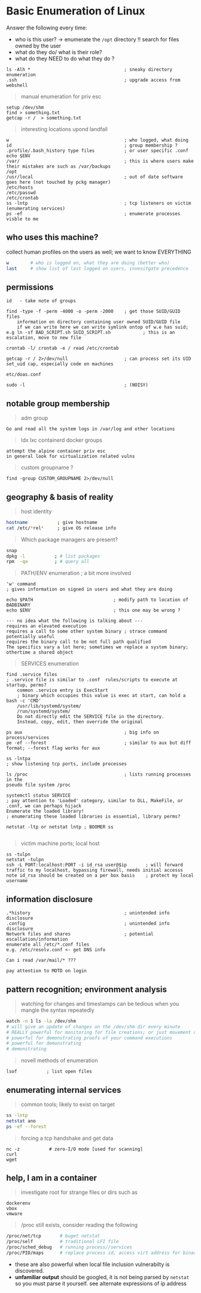 # Basic Enumeration of Linux 
Answer the following every time:

- who is this user?  -> enumerate the `/opt` directory !! search for files owned by the user
- what do they do/ what is their role?
- what do they NEED to do what they do ?

```
ls -Alh *             						; sneaky directory enumeration
.ssh										; upgrade access from webshell
```

> manual enumeration for priv esc
```
setup /dev/shm
find > something.txt
getcap -r /  > something.txt
```

> interesting locations upond landfall
```
w                                           ; who logged, what doing
id 											; group membership ?
.profile/.bash_history type files			; or user specific .conf
echo $ENV
/var/										; this is where users make their mistakes are such as /var/backups
/opt
/usr/local 									; out of date software goes here (not touched by pckg manager)
/etc/hosts
/etc/passwd
/etc/crontab
ss -lntp 									; tcp listeners on victim (enumerating services)
ps -ef 										; enumerate processes visble to me
```


## who uses this machine?
collect human profiles on the users as well; we want to know EVERYTHING
```bash
w        # who is logged on, what they are doing (better who)
last     # show list of last logged on users, invesitgate precedence
```


## permissions  
```
id   - take note of groups

find -type -f -perm -4000 -o -perm -2000	; get those SUID/GUID files
	information on directory containing user owned SUID/GUID file 
	if we can write here we can write symlink ontop of w.e has suid; e.g ln -sf BAD_SCRIPT.sh SUID_SCRIPT.sh  			; this is an escalation, move to new file

crontab -l/ crontab -e / read /etc/crontab

getcap -r / 2>/dev/null 					; can process set its UID set_uid cap, especially code on machines

etc/doas.conf 

sudo -l      								; (NOISY)
```

## notable group membership	

> adm group
```
Go and read all the system logs in /var/log and other locations
```

> ldx lxc containerd docker groups
```
attempt the alpine container priv esc
in general look for virtualization related vulns
```

> custom groupname ?
```
find -group CUSTOM_GROUPNAME 2>/dev/null
```




## geography & basis of reality
> host identity
```sh
hostname           ; give hostname
cat /etc/*rel*     ; give OS release info
```

> Which package managers are present?
```sh
snap
dpkg -l           ; # list packages
rpm  -qa          ; # query all
```

> PATH/ENV enumeration						; a bit more involved
```
'w' command 								
; gives information on signed in users and what they are doing

echo $PATH								; modify path to location of BADBINARY
echo $ENV								; this one may be wrong ?

--- no idea what the following is talking about ---
requires an elevated execution
requires a call to some other system binary	; strace command potentially useful
requires the binary call to be not full path qualified
The specifics vary a lot here; sometimes we replace a system binary; othertime a shared object
```

> SERVICES enumeration
```
find .service files							
; .service file is similar to .conf  rules/scripts to execute at startup, perms?
	common .service entry is ExecStart		
	; binary which occupies this value is exec at start, can hold a bash -c 'CMD'
	/usr/lib/systemd/system/
	/run/systemd/system/
	Do not directly edit the SERVICE file in the directory. 
	Instead, copy, edit, then override the original 

ps aux										; big info on  process/services
pe -ef --forest								; similar to aux but diff format; --forest flag works for aux

ss -lntpa 									
; show listening tcp ports, include processes

ls /proc									; lists running processes in the 
pseudo file system /proc

systemctl status SERVICE					
; pay attention to 'Loaded' category, similar to DLL, MakeFile, or .conf, we can perhaps hijack
Enumerate the loaded library!				
; enumerating these loaded libraries is essential, library perms?

netstat -ltp or netstat lntp ; BOOMER ss


```

> victim machine ports; local host
```
ss -tulpn
netstat -tulpn
ssh -L PORT:localhost:PORT -i id_rsa user@$ip 		; will forward traffic to my localhost, bypassing firewall, needs initial accesss
note id_rsa should be created on a per box basis 	; protect my local username
```


## information disclosure
```
.*history									; unintended info disclosure
.config										; unintended info disclosure
Network files and shares					; potential escallation/information
enumerate all /etc/*.conf files
e.g. /etc/resolv.conf <- get DNS info

Can i read /var/mail/* ??? 

pay attention to MOTD on login
```

## pattern recognition; environment analysis
> watching for changes and timestamps can be tedious when you mangle the syntax repeatedly
```sh
watch -n 1 ls -la /dev/shm
# will give an update of changes on the /dev/shm dir every minute
# REALLY powerful for monitoring for file creations; or just movement of crontjobs etc etc
# powerful for demonstrating proofs of your command executions
# powerful for demonstrating
# demonstrating
```


> novell methods of enumeration
```
lsof           ; list open files
```

## enumerating internal services
> common tools; likely to exist on target
```bash
ss -lntp 
netstat ano
ps -ef --forest
```

> forcing a tcp handshake and get data
```
nc -z           # zero-I/O mode [used for scanning]
curl
wget
```


## help, I am in a container
> investigate root for strange files or dirs such as
```
dockerenv
vbox
vmware
```

> /proc still exists, consider reading the following
```sh
/proc/net/tcp       # buget netstat
/proc/self          # traditional LFI file
/proc/sched_debug   # running process//services
/proc/PID/maps      # replace process id, access virt address for binary exploit
```
- these are also powerful when local file inclusion vulnerabilty is discovered.
- **unfamiliar output** should be googled, it is not being parsed by `netstat` so you must parse it yourself. see alternate expressions of ip address 



